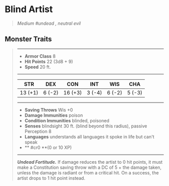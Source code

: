 # Blind Artist
>*Medium #undead , neutral evil*
## Monster Traits
>___
>- **Armor Class** 8
>- **Hit Points** 22 (3d8 + 9)
>- **Speed** 20 ft.
>___
>|STR|DEX|CON|INT|WIS|CHA|
>|:---:|:---:|:---:|:---:|:---:|:---:|
>|13 (+1)|6 (-2)|16 (+3)|3 (-4)|6 (-2)|5 (-3)|
>___
>- **Saving Throws** Wis +0
>- **Damage Immunities** poison
>- **Condition Immunities** blinded, poisoned
>- **Senses** blindsight 30 ft. (blind beyond this radius), passive Perception 8
>- **Languages** understands all languages it spoke in life but can't speak
>- ** #cr0 **(0 or 10 XP)
>___
>***Undead Fortitude.*** If damage reduces the artist to 0 hit points, it must make a Constitution saving throw with a DC of 5 + the damage taken, unless the damage is radiant or from a critical hit. On a success, the artist drops to 1 hit point instead.